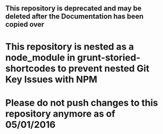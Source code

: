 ## This repository is deprecated and may be deleted after the Documentation has been copied over
# This repository is nested as a node_module in grunt-storied-shortcodes to prevent nested Git Key Issues with NPM
# Please do not push changes to this repository anymore as of 05/01/2016
